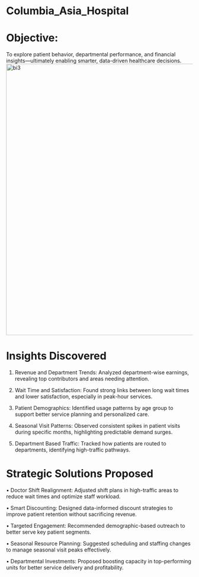 # Columbia_Asia_Hospital

# Objective: 
To explore patient behavior, departmental performance, and financial insights—ultimately enabling smarter, data-driven healthcare decisions.
<img width="1301" height="733" alt="bi3" src="https://github.com/user-attachments/assets/3b566b30-3863-4728-802e-5c1e359c07c2" />


# Insights Discovered

1. Revenue and Department Trends: Analyzed department-wise earnings, revealing top contributors and areas needing attention.

2. Wait Time and Satisfaction: Found strong links between long wait times and lower satisfaction, especially in peak-hour services.
   
3. Patient Demographics: Identified usage patterns by age group to support better service planning and personalized care.

4. Seasonal Visit Patterns: Observed consistent spikes in patient visits during specific months, highlighting predictable demand surges.

5. Department Based Traffic: Tracked how patients are routed to departments, identifying high-traffic pathways.

# Strategic Solutions Proposed
• Doctor Shift Realignment: Adjusted shift plans in high-traffic areas to reduce wait times and optimize staff workload.

• Smart Discounting: Designed data-informed discount strategies to improve patient retention without sacrificing revenue.

• Targeted Engagement: Recommended demographic-based outreach to better serve key patient segments.

• Seasonal Resource Planning: Suggested scheduling and staffing changes to manage seasonal visit peaks effectively.

• Departmental Investments: Proposed boosting capacity in top-performing units for better service delivery and profitability.


